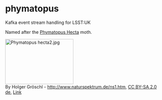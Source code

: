 # phymatopus
Kafka event stream handling for LSST:UK

Named after the [Phymatopus Hecta](https://www.ukmoths.org.uk/species/phymatopus-hecta) moth.

<a href="https://commons.wikimedia.org/wiki/File:Phymatopus_hecta2.jpg#/media/File:Phymatopus_hecta2.jpg"><img src="https://upload.wikimedia.org/wikipedia/commons/7/7a/Phymatopus_hecta2.jpg" alt="Phymatopus hecta2.jpg" width="218" height="145"></a><br>By Holger Gröschl - <a rel="nofollow" class="external free" href="http://www.naturspektrum.de/ns1.htm">http://www.naturspektrum.de/ns1.htm</a>, <a href="http://creativecommons.org/licenses/by-sa/2.0/de/deed.en" title="Creative Commons Attribution-Share Alike 2.0 de">CC BY-SA 2.0 de</a>, <a href="https://commons.wikimedia.org/w/index.php?curid=475347">Link</a>
